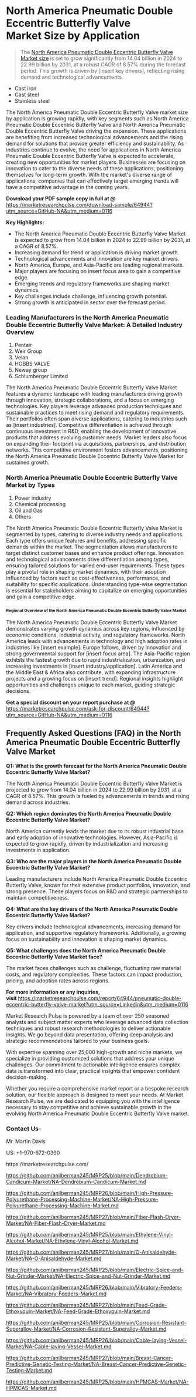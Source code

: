 <h1>North America Pneumatic Double Eccentric Butterfly Valve Market&nbsp;Size by Application</h1><blockquote><p>The <a href="https://marketresearchpulse.com/download-sample/64944?utm_source=GitHub-NA&amp;utm_medium=0116">North America Pneumatic Double Eccentric Butterfly Valve Market size</a> is set to grow significantly from 14.04 billion in 2024 to 22.99 billion by 2031, at a robust CAGR of 8.57% during the forecast period. This growth is driven by [insert key drivers], reflecting rising demand and technological advancements.</p></blockquote><ul><li>Cast iron<li> Cast steel<li> Stainless steel</li></ul><p>The North America Pneumatic Double Eccentric Butterfly Valve market size by application is growing rapidly, with key segments such as North America Pneumatic Double Eccentric Butterfly Valve and North America Pneumatic Double Eccentric Butterfly Valve driving the expansion. These applications are benefiting from increased technological advancements and the rising demand for solutions that provide greater efficiency and sustainability. As industries continue to evolve, the need for applications in North America Pneumatic Double Eccentric Butterfly Valve is expected to accelerate, creating new opportunities for market players. Businesses are focusing on innovation to cater to the diverse needs of these applications, positioning themselves for long-term growth. With the market's diverse range of applications, companies that can effectively target emerging trends will have a competitive advantage in the coming years.</p><p><strong>Download your PDF sample copy in full at @ </strong><a href="https://marketresearchpulse.com/download-sample/64944?utm_source=GitHub-NA&amp;utm_medium=0116">https://marketresearchpulse.com/download-sample/64944?utm_source=GitHub-NA&amp;utm_medium=0116</a></p><p><strong>Key Highlights: </strong></p><ul><li>The North America Pneumatic Double Eccentric Butterfly Valve Market is expected to grow from 14.04 billion in 2024 to 22.99 billion by 2031, at a CAGR of 8.57%.</li><li>Increasing demand for trend or application is driving market growth.</li><li>Technological advancements and innovation are key market drivers.</li><li>North America, Europe, and Asia-Pacific are leading regional markets.</li><li>Major players are focusing on insert focus area to gain a competitive edge.</li><li>Emerging trends and regulatory frameworks are shaping market dynamics.</li><li>Key challenges include challenge, influencing growth potential.</li><li>Strong growth is anticipated in sector over the forecast period.</li></ul><h3>Leading Manufacturers in the North America Pneumatic Double Eccentric Butterfly Valve Market: A Detailed Industry Overview</h3><ol><li>Pentair</li><li>Weir Group</li><li>Velan</li><li>HOBBS VALVE</li><li>Neway group</li><li>Schlumberger Limited</li></ol><div class="flex max-w-full flex-col flex-grow"><div class="min-h-8 text-message flex w-full flex-col items-end gap-2 whitespace-normal break-words [.text-message+&amp;]:mt-5" dir="auto" data-message-author-role="assistant" data-message-id="fd8432e4-4910-450d-b182-61b7bfb0a01f" data-message-model-slug="gpt-4o"><div class="flex w-full flex-col gap-1 empty:hidden first:pt-[3px]"><div class="markdown prose w-full break-words dark:prose-invert light"><p>The North America Pneumatic Double Eccentric Butterfly Valve Market features a dynamic landscape with leading manufacturers driving growth through innovation, strategic collaborations, and a focus on emerging technologies. Key players leverage advanced production techniques and sustainable practices to meet rising demand and regulatory requirements. Their portfolios often span diverse applications, catering to industries such as [insert industries]. Competitive differentiation is achieved through continuous investment in R&amp;D, enabling the development of innovative products that address evolving customer needs. Market leaders also focus on expanding their footprint via acquisitions, partnerships, and distribution networks. This competitive environment fosters advancements, positioning the North America Pneumatic Double Eccentric Butterfly Valve Market for sustained growth.</p></div></div></div></div><h3>North America Pneumatic Double Eccentric Butterfly Valve Market by Types</h3><ol><li>Power industry<li> Chemical processing<li> Oil and Gas<li> Others</li></ol><div class="flex max-w-full flex-col flex-grow"><div class="min-h-8 text-message flex w-full flex-col items-end gap-2 whitespace-normal break-words [.text-message+&amp;]:mt-5" dir="auto" data-message-author-role="assistant" data-message-id="084470be-0bb7-4664-bddf-5156b4f41249" data-message-model-slug="gpt-4o-mini"><div class="flex w-full flex-col gap-1 empty:hidden first:pt-[3px]"><div class="markdown prose w-full break-words dark:prose-invert light"><p>The North America Pneumatic Double Eccentric Butterfly Valve Market is segmented by types, catering to diverse industry needs and applications. Each type offers unique features and benefits, addressing specific demands within the market. The segmentation allows manufacturers to target distinct customer bases and enhance product offerings. Innovation and technological advancements drive differentiation among types, ensuring tailored solutions for varied end-user requirements. These types play a pivotal role in shaping market dynamics, with their adoption influenced by factors such as cost-effectiveness, performance, and suitability for specific applications. Understanding type-wise segmentation is essential for stakeholders aiming to capitalize on emerging opportunities and gain a competitive edge.</p></div></div></div></div><h3><span style="font-size: 11px;">Regional Overview of the North America Pneumatic Double Eccentric Butterfly Valve Market</span></h3><div class="flex max-w-full flex-col flex-grow"><div class="min-h-8 text-message flex w-full flex-col items-end gap-2 whitespace-normal break-words [.text-message+&amp;]:mt-5" dir="auto" data-message-author-role="assistant" data-message-id="e9038762-ce64-4e30-91c9-9bd413514231" data-message-model-slug="gpt-4o-mini"><div class="flex w-full flex-col gap-1 empty:hidden first:pt-[3px]"><div class="markdown prose w-full break-words dark:prose-invert light"><p>The North America Pneumatic Double Eccentric Butterfly Valve Market demonstrates varying growth dynamics across key regions, influenced by economic conditions, industrial activity, and regulatory frameworks. North America leads with advancements in technology and high adoption rates in industries like [insert example]. Europe follows, driven by innovation and strong governmental support for [insert focus area]. The Asia-Pacific region exhibits the fastest growth due to rapid industrialization, urbanization, and increasing investments in [insert industry/application]. Latin America and the Middle East &amp; Africa also contribute, with expanding infrastructure projects and a growing focus on [insert trend]. Regional insights highlight opportunities and challenges unique to each market, guiding strategic decisions.</p></div></div></div></div><p><strong>Get a special discount on your report purchase at @ </strong><a href="https://marketresearchpulse.com/ask-for-discount/64944?utm_source=GitHub-NA&amp;utm_medium=0116">https://marketresearchpulse.com/ask-for-discount/64944?utm_source=GitHub-NA&amp;utm_medium=0116</a></p><h2>Frequently Asked Questions (FAQ) in the North America Pneumatic Double Eccentric Butterfly Valve Market</h2><p><strong>Q1: What is the growth forecast for the North America Pneumatic Double Eccentric Butterfly Valve Market?</strong></p><p>The North America Pneumatic Double Eccentric Butterfly Valve Market is projected to grow from 14.04 billion in 2024 to 22.99 billion by 2031, at a CAGR of 8.57%. This growth is fueled by advancements in trends and rising demand across industries.</p><p><strong>Q2: Which region dominates the North America Pneumatic Double Eccentric Butterfly Valve Market?</strong></p><p>North America currently leads the market due to its robust industrial base and early adoption of innovative technologies. However, Asia-Pacific is expected to grow rapidly, driven by industrialization and increasing investments in application.</p><p><strong>Q3: Who are the major players in the North America Pneumatic Double Eccentric Butterfly Valve Market?</strong></p><p>Leading manufacturers include North America Pneumatic Double Eccentric Butterfly Valve, known for their extensive product portfolios, innovation, and strong presence. These players focus on R&amp;D and strategic partnerships to maintain competitiveness.</p><p><strong>Q4: What are the key drivers of the North America Pneumatic Double Eccentric Butterfly Valve Market?</strong></p><p>Key drivers include technological advancements, increasing demand for application, and supportive regulatory frameworks. Additionally, a growing focus on sustainability and innovation is shaping market dynamics.</p><p><strong>Q5: What challenges does the North America Pneumatic Double Eccentric Butterfly Valve Market face?</strong></p><p>The market faces challenges such as challenge, fluctuating raw material costs, and regulatory complexities. These factors can impact production, pricing, and adoption rates across regions.</p><p><strong>For more information or any inquiries, visit&nbsp;</strong><a href="https://marketresearchpulse.com/report/64944/pneumatic-double-eccentric-butterfly-valve-market?utm_source=Linkedin&utm_medium=0116">https://marketresearchpulse.com/report/64944/pneumatic-double-eccentric-butterfly-valve-market?utm_source=Linkedin&utm_medium=0116</a></p><p>Market Research Pulse is powered by a team of over 250 seasoned analysts and subject matter experts who leverage advanced data collection techniques and robust research methodologies to deliver actionable insights. We go beyond data presentation, offering deep analysis and strategic recommendations tailored to your business goals.</p><p>With expertise spanning over 25,000 high-growth and niche markets, we specialize in providing customized solutions that address your unique challenges. Our commitment to actionable intelligence ensures complex data is transformed into clear, practical insights that empower confident decision-making.</p><p>Whether you require a comprehensive market report or a bespoke research solution, our flexible approach is designed to meet your needs. At Market Research Pulse, we are dedicated to equipping you with the intelligence necessary to stay competitive and achieve sustainable growth in the evolving North America Pneumatic Double Eccentric Butterfly Valve market.</p><h3><strong>Contact Us-</strong></h3><p>Mr. Martin Davis</p><p>US: +1-970-672-0390</p><p>https://marketresearchpulse.com/</p><p><a href="https://github.com/anilberman245/MRP25/blob/main/Dendrobium-Candicum-Market/NA-Dendrobium-Candicum-Market.md">https://github.com/anilberman245/MRP25/blob/main/Dendrobium-Candicum-Market/NA-Dendrobium-Candicum-Market.md</a></p><p><a href="https://github.com/anilberman245/MRP26/blob/main/High-Pressure-Polyurethane-Processing-Machine-Market/NA-High-Pressure-Polyurethane-Processing-Machine-Market.md">https://github.com/anilberman245/MRP26/blob/main/High-Pressure-Polyurethane-Processing-Machine-Market/NA-High-Pressure-Polyurethane-Processing-Machine-Market.md</a></p><p><a href="https://github.com/anilberman245/MRP27/blob/main/Fiber-Flash-Dryer-Market/NA-Fiber-Flash-Dryer-Market.md">https://github.com/anilberman245/MRP27/blob/main/Fiber-Flash-Dryer-Market/NA-Fiber-Flash-Dryer-Market.md</a></p><p><a href="https://github.com/anilberman245/MRP25/blob/main/Ethylene-Vinyl-Alcohol-Market/NA-Ethylene-Vinyl-Alcohol-Market.md">https://github.com/anilberman245/MRP25/blob/main/Ethylene-Vinyl-Alcohol-Market/NA-Ethylene-Vinyl-Alcohol-Market.md</a></p><p><a href="https://github.com/anilberman245/MRP27/blob/main/O-Anisaldehyde-Market/NA-O-Anisaldehyde-Market.md">https://github.com/anilberman245/MRP27/blob/main/O-Anisaldehyde-Market/NA-O-Anisaldehyde-Market.md</a></p><p><a href="https://github.com/anilberman245/MRP25/blob/main/Electric-Spice-and-Nut-Grinder-Market/NA-Electric-Spice-and-Nut-Grinder-Market.md">https://github.com/anilberman245/MRP25/blob/main/Electric-Spice-and-Nut-Grinder-Market/NA-Electric-Spice-and-Nut-Grinder-Market.md</a></p><p><a href="https://github.com/anilberman245/MRP26/blob/main/Vibratory-Feeders-Market/NA-Vibratory-Feeders-Market.md">https://github.com/anilberman245/MRP26/blob/main/Vibratory-Feeders-Market/NA-Vibratory-Feeders-Market.md</a></p><p><a href="https://github.com/anilberman245/MRP27/blob/main/Feed-Grade-Ethoxyquin-Market/NA-Feed-Grade-Ethoxyquin-Market.md">https://github.com/anilberman245/MRP27/blob/main/Feed-Grade-Ethoxyquin-Market/NA-Feed-Grade-Ethoxyquin-Market.md</a></p><p><a href="https://github.com/anilberman245/MRP25/blob/main/Corrosion-Resistant-Superalloy-Market/NA-Corrosion-Resistant-Superalloy-Market.md">https://github.com/anilberman245/MRP25/blob/main/Corrosion-Resistant-Superalloy-Market/NA-Corrosion-Resistant-Superalloy-Market.md</a></p><p><a href="https://github.com/anilberman245/MRP26/blob/main/Cable-laying-Vessel-Market/NA-Cable-laying-Vessel-Market.md">https://github.com/anilberman245/MRP26/blob/main/Cable-laying-Vessel-Market/NA-Cable-laying-Vessel-Market.md</a></p><p><a href="https://github.com/anilberman245/MRP27/blob/main/Breast-Cancer-Predictive-Genetic-Testing-Market/NA-Breast-Cancer-Predictive-Genetic-Testing-Market.md">https://github.com/anilberman245/MRP27/blob/main/Breast-Cancer-Predictive-Genetic-Testing-Market/NA-Breast-Cancer-Predictive-Genetic-Testing-Market.md</a></p><p><a href="https://github.com/anilberman245/MRP25/blob/main/HPMCAS-Market/NA-HPMCAS-Market.md">https://github.com/anilberman245/MRP25/blob/main/HPMCAS-Market/NA-HPMCAS-Market.md</a></p>
